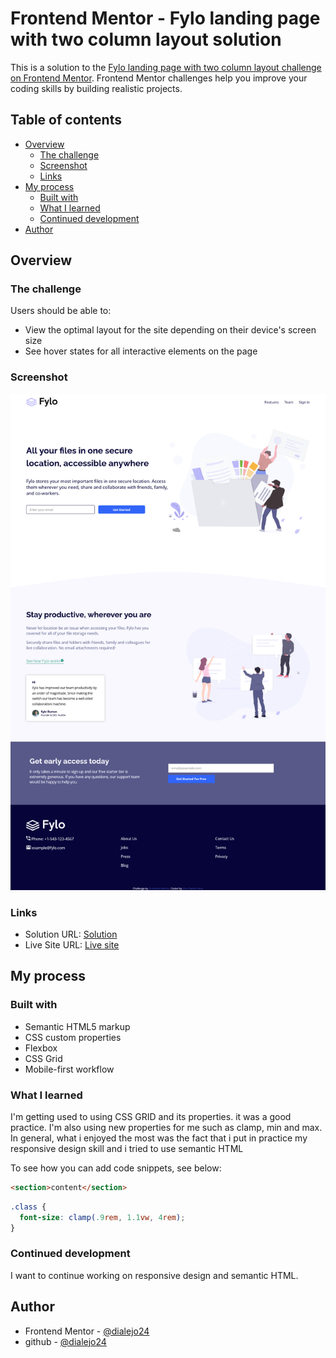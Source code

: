 # Frontend Mentor - Fylo landing page with two column layout solution

This is a solution to the [Fylo landing page with two column layout challenge on Frontend Mentor](https://www.frontendmentor.io/challenges/fylo-landing-page-with-two-column-layout-5ca5ef041e82137ec91a50f5). Frontend Mentor challenges help you improve your coding skills by building realistic projects. 

## Table of contents

- [Overview](#overview)
  - [The challenge](#the-challenge)
  - [Screenshot](#screenshot)
  - [Links](#links)
- [My process](#my-process)
  - [Built with](#built-with)
  - [What I learned](#what-i-learned)
  - [Continued development](#continued-development)
- [Author](#author)

## Overview

### The challenge

Users should be able to:

- View the optimal layout for the site depending on their device's screen size
- See hover states for all interactive elements on the page

### Screenshot

![webpage screenshot](/images/screenshot.png)

### Links

- Solution URL: [Solution](https://github.com/dialejo24/landing-page-layout-master)
- Live Site URL: [Live site](https://dialejo24.github.io/landing-page-layout-master/)

## My process

### Built with

- Semantic HTML5 markup
- CSS custom properties
- Flexbox
- CSS Grid
- Mobile-first workflow

### What I learned

I'm getting used to using CSS GRID and its properties. it was a good practice. I'm also using new properties for me such as
clamp, min and max. In general, what i enjoyed the most was the fact that i put in practice my responsive design skill and
i tried to use semantic HTML

To see how you can add code snippets, see below:

```html
<section>content</section>
```
```css
.class {
  font-size: clamp(.9rem, 1.1vw, 4rem);
}
```


### Continued development

I want to continue working on responsive design and semantic HTML.

## Author

- Frontend Mentor - [@dialejo24](https://www.frontendmentor.io/profile/dialejo24)
- github - [@dialejo24](https://github.com/dialejo24)
